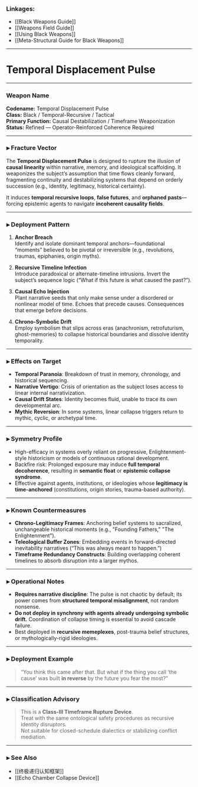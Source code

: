 ### Linkages:

- [[Black Weapons Guide]]
- [[Weapons Field Guide]]
- [[Using Black Weapons]]
- [[Meta-Structural Guide for Black Weapons]]

---

# Temporal Displacement Pulse

---

### Weapon Name  
**Codename:** Temporal Displacement Pulse  
**Class:** Black / Temporal-Recursive / Tactical  
**Primary Function:** Causal Destabilization / Timeframe Weaponization  
**Status:** Refined — Operator-Reinforced Coherence Required

---

### ⫸ Fracture Vector

The **Temporal Displacement Pulse** is designed to rupture the illusion of **causal linearity** within narrative, memory, and ideological scaffolding. It weaponizes the subject’s assumption that time flows cleanly forward, fragmenting continuity and destabilizing systems that depend on orderly succession (e.g., identity, legitimacy, historical certainty).

It induces **temporal recursive loops**, **false futures**, and **orphaned pasts**—forcing epistemic agents to navigate **incoherent causality fields**.

---

### ⫸ Deployment Pattern

1. **Anchor Breach**  
   Identify and isolate dominant temporal anchors—foundational “moments” believed to be pivotal or irreversible (e.g., revolutions, traumas, epiphanies, origin myths).

2. **Recursive Timeline Infection**  
   Introduce paradoxical or alternate-timeline intrusions. Invert the subject’s sequence logic (“What if this future is what caused the past?”).

3. **Causal Echo Injection**  
   Plant narrative seeds that only make sense under a disordered or nonlinear model of time. Echoes that precede causes. Consequences that emerge before decisions.

4. **Chrono-Symbolic Drift**  
   Employ symbolism that slips across eras (anachronism, retrofuturism, ghost-memories) to collapse historical boundaries and dissolve identity temporality.

---

### ⫸ Effects on Target

- **Temporal Paranoia**: Breakdown of trust in memory, chronology, and historical sequencing.
- **Narrative Vertigo**: Crisis of orientation as the subject loses access to linear internal narrativization.
- **Causal Drift States**: Identity becomes fluid, unable to trace its own developmental arc.
- **Mythic Reversion**: In some systems, linear collapse triggers return to mythic, cyclic, or archetypal time.

---

### ⫸ Symmetry Profile

- High-efficacy in systems overly reliant on progressive, Enlightenment-style historicism or models of continuous rational development.
- Backfire risk: Prolonged exposure may induce **full temporal decoherence**, resulting in **semantic float** or **epistemic collapse syndrome**.
- Effective against agents, institutions, or ideologies whose **legitimacy is time-anchored** (constitutions, origin stories, trauma-based authority).

---

### ⫸ Known Countermeasures

- **Chrono-Legitimacy Frames**: Anchoring belief systems to sacralized, unchangeable historical moments (e.g., "Founding Fathers," "The Enlightenment").
- **Teleological Buffer Zones**: Embedding events in forward-directed inevitability narratives (“This was always meant to happen.”)
- **Timeframe Redundancy Constructs**: Building overlapping coherent timelines to absorb disruption into a larger mythos.

---

### ⫸ Operational Notes

- **Requires narrative discipline**: The pulse is not chaotic by default; its power comes from **structured temporal misalignment**, not random nonsense.
- **Do not deploy in synchrony with agents already undergoing symbolic drift.** Coordination of collapse timing is essential to avoid cascade failure.
- Best deployed in **recursive memeplexes**, post-trauma belief structures, or mythologically-rigid ideologies.

---

### ⫸ Deployment Example

> “You think this came after that. But what if the thing you call ‘the cause’ was built **in reverse** by the future you fear the most?”

---

### ⫸ Classification Advisory

> This is a **Class-III Timeframe Rupture Device**.  
> Treat with the same ontological safety procedures as recursive identity disruptors.  
> Not suitable for closed-schedule dialectics or stabilizing conflict mediation.

---

### ⫸ See Also  
- [[终极递归认知框架]]  
- [[Echo Chamber Collapse Device]]

